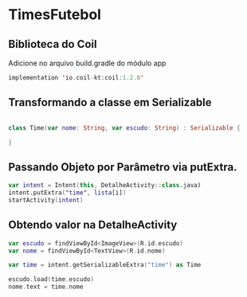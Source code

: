 # TimesFutebol

## Biblioteca do Coil
Adicione no arquivo build.gradle do módulo app

```kotlin
implementation 'io.coil-kt:coil:1.2.0'
```
 
## Transformando a classe em Serializable

```kotlin

class Time(var nome: String, var escudo: String) : Serializable {

}

```

## Passando Objeto por Parâmetro via putExtra.

```kotlin
var intent = Intent(this, DetalheActivity::class.java)
intent.putExtra("time", lista[i])
startActivity(intent)
```

## Obtendo valor na DetalheActivity

```kotlin
var escudo = findViewById<ImageView>(R.id.escudo)
var nome = findViewById<TextView>(R.id.nome)

var time = intent.getSerializableExtra("time") as Time

escudo.load(time.escudo)
nome.text = time.nome
```

